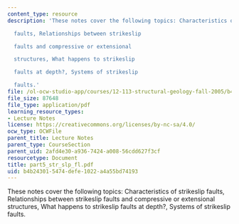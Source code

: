 ```yaml
---
content_type: resource
description: 'These notes cover the following topics: Characteristics of strikeslip

  faults, Relationships between strikeslip

  faults and compressive or extensional

  structures, What happens to strikeslip

  faults at depth?, Systems of strikeslip

  faults.'
file: /ol-ocw-studio-app/courses/12-113-structural-geology-fall-2005/b4b243015474defe1022a4a55bd74193_part5_str_slp_fl.pdf
file_size: 87648
file_type: application/pdf
learning_resource_types:
- Lecture Notes
license: https://creativecommons.org/licenses/by-nc-sa/4.0/
ocw_type: OCWFile
parent_title: Lecture Notes
parent_type: CourseSection
parent_uid: 2afd4e30-a936-7424-a008-56cdd627f3cf
resourcetype: Document
title: part5_str_slp_fl.pdf
uid: b4b24301-5474-defe-1022-a4a55bd74193
---
```

These notes cover the following topics: Characteristics of strikeslip
faults, Relationships between strikeslip
faults and compressive or extensional
structures, What happens to strikeslip
faults at depth?, Systems of strikeslip
faults.